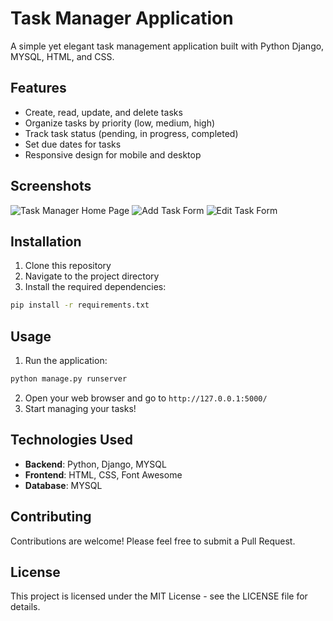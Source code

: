 # Task Manager Application

A simple yet elegant task management application built with Python Django, MYSQL, HTML, and CSS.

## Features

- Create, read, update, and delete tasks
- Organize tasks by priority (low, medium, high)
- Track task status (pending, in progress, completed)
- Set due dates for tasks
- Responsive design for mobile and desktop

## Screenshots

![Task Manager Home Page](screenshots/home.png)
![Add Task Form](screenshots/add-task.png)
![Edit Task Form](screenshots/edit-task.png)

## Installation

1. Clone this repository
2. Navigate to the project directory
3. Install the required dependencies:

```bash
pip install -r requirements.txt
```

## Usage

1. Run the application:

```bash
python manage.py runserver

```

2. Open your web browser and go to `http://127.0.0.1:5000/`
3. Start managing your tasks!

## Technologies Used

- **Backend**: Python, Django, MYSQL
- **Frontend**: HTML, CSS, Font Awesome
- **Database**: MYSQL


## Contributing

Contributions are welcome! Please feel free to submit a Pull Request.

## License

This project is licensed under the MIT License - see the LICENSE file for details. 
